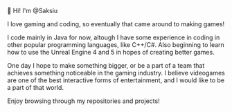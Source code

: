 👋 Hi! I'm @Saksiu

I love gaming and coding, so eventually that came around to making games!

I code mainly in Java for now, altough I have some experience in coding in other popular programming languages, like C++/C#.
Also beginning to learn how to use the Unreal Engine 4 and 5 in hopes of creating better games.

One day I hope to make something bigger, or be a part of a team that achieves something noticeable in the gaming industry.
I believe videogames are one of the best interactive forms of entertainment, and I would like to be a part of that world.

Enjoy browsing through my repositories and projects!
